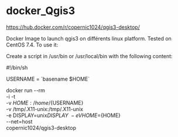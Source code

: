 # docker_Qgis3
https://hub.docker.com/r/copernic1024/qgis3-desktop/

Docker Image to launch qgis3 on différents linux platform.
Tested on CentOS 7.4.
To use it:

Create a script in /usr/bin or /usr/local/bin with the following content:

#!/bin/sh

USERNAME = \`basename $HOME\`

docker run --rm \
-i -t \
-v ${HOME}:/home/${USERNAME} \
-v /tmp/.X11-unix:/tmp/.X11-unix \
-e DISPLAY=unix$DISPLAY \
-e VHOME=${HOME} \
--net=host \
copernic1024/qgis3-desktop



